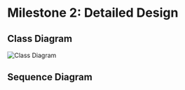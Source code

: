 
# Milestone 2: Detailed Design
## Class Diagram
![Class Diagram](/class-diagram.png)
## Sequence Diagram

